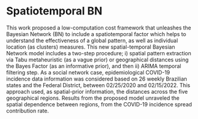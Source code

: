 # Spatiotemporal BN

This work proposed a low-computation cost framework that unleashes the Bayesian Network (BN) to include a spatiotemporal factor which helps to understand the effectiveness of a global pattern, as well as individual location (as clusters) measures. This new spatial-temporal Bayesian Network model includes a two-step procedure; i) spatial pattern extraction via Tabu metaheuristic (as a vague prior) or geographical distances using the Bayes Factor (as an informative prior), and then ii) ARIMA temporal filtering step. As a social network case, epidemiological COVID-19 incidence data information was considered based on 26 weekly Brazilian states and the Federal District, between 02/25/2020 and 02/15/2022. This approach used, as spatial-prior information, the distances across the five geographical regions. Results from the proposed model unraveled the spatial dependence between regions, from the COVID-19 incidence spread contribution rate.
